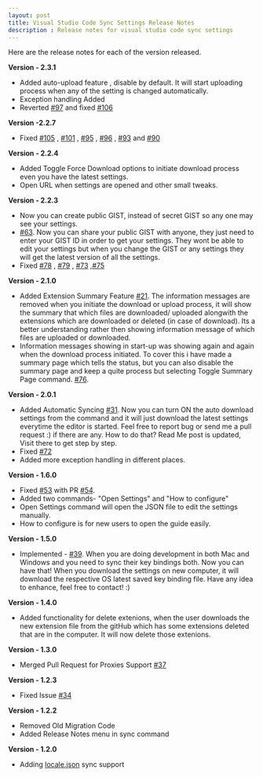 ```yaml
---
layout: post
title: Visual Studio Code Sync Settings Release Notes
description : Release notes for visual studio code sync settings
---
```

Here are the release notes for each of the version released.

**Version - 2.3.1**

* Added auto-upload feature , disable by default. It will start uploading process when any of the setting is changed automatically.
* Exception handling Added
* Reverted [#97](https://github.com/shanalikhan/code-settings-sync/issues/97) and fixed [#106](https://github.com/shanalikhan/code-settings-sync/issues/106)

**Version -2.2.7**

* Fixed [#105](https://github.com/shanalikhan/code-settings-sync/issues/105) , [#101](https://github.com/shanalikhan/code-settings-sync/issues/101) , [#95](https://github.com/shanalikhan/code-settings-sync/issues/98) , [#96](https://github.com/shanalikhan/code-settings-sync/issues/96) , [#93](https://github.com/shanalikhan/code-settings-sync/issues/93) and [#90](https://github.com/shanalikhan/code-settings-sync/issues/90)



**Version - 2.2.4**

* Added Toggle Force Download options to initiate download process even you have the latest settings.
* Open URL when settings are opened and other small tweaks.


**Version - 2.2.3**

* Now you can create public GIST, instead of secret GIST so any one may see your settings.
* [#63](https://github.com/shanalikhan/code-settings-sync/issues/63). Now you can share your public GIST with anyone, they just need to enter your GIST ID in order to get your settings. They wont be able to edit your settings but when you change the GIST or any settings they will get the latest version of all the settings.
* Fixed [#78](https://github.com/shanalikhan/code-settings-sync/issues/78) , [#79](https://github.com/shanalikhan/code-settings-sync/issues/79) , [#73](https://github.com/shanalikhan/code-settings-sync/issues/73) ,[#75](https://github.com/shanalikhan/code-settings-sync/issues/75)


**Version - 2.1.0**

* Added Extension Summary Feature [#21](https://github.com/shanalikhan/code-settings-sync/issues/21). The information messages are removed when you initiate the download or upload process, it will show the summary that which files are downloaded/ uploaded alongwith the extensions which are downloaded or deleted (in case of download). Its a better understanding rather then showing information message of which files are uploaded or downloaded.
* Information messages showing in start-up was showing again and again when the download process initiated. To cover this i have made a summary page which tells the status, but you can also disable the summary page and keep a quite process but selecting Toggle Summary Page command. [#76](https://github.com/shanalikhan/code-settings-sync/issues/76).

**Version - 2.0.1**


* Added Automatic Syncing [#31](https://github.com/shanalikhan/code-settings-sync/issues/31). Now you can turn ON the auto download settings from the command and it will just download the latest settings everytime the editor is started. Feel free to report bug or send me a pull request :) if there are any. How to do that? Read Me post is updated, Visit there to get step by step.
* Fixed [#72](https://github.com/shanalikhan/code-settings-sync/issues/72)
* Added more exception handling in different places.

**Version - 1.6.0**

* Fixed [#53](https://github.com/shanalikhan/code-settings-sync/issues/53) with PR [#54](https://github.com/shanalikhan/code-settings-sync/pull/54).
* Added two commands- "Open Settings" and "How to configure"
* Open Settings command will open the JSON file to edit the settings manually.
* How to configure is for new users to open the guide easily.


**Version - 1.5.0**

* Implemented - [#39](https://github.com/shanalikhan/code-settings-sync/issues/39). When you are doing development in both Mac and Windows and you need to sync their key bindings both. Now you can have that! When you download the settings on new computer, it will download the respective OS latest saved key binding file. Have any idea to enhance, feel free to contact! :)


**Version - 1.4.0**


* Added functionality for delete extenions, when the user downloads the new extension file from the gitHub which has some extensions deleted that are in the computer. It will now delete those extenions.


**Version - 1.3.0**


* Merged Pull Request for Proxies Support [#37](https://github.com/shanalikhan/code-settings-sync/pull/37)



**Version - 1.2.3**


* Fixed Issue [#34](https://github.com/shanalikhan/code-settings-sync/issues/34)


**Version - 1.2.2**


* Removed Old Migration Code
* Added Release Notes menu in sync command

**Version - 1.2.0**


* Adding [locale.json](https://code.visualstudio.com/docs/customization/locales) sync support
